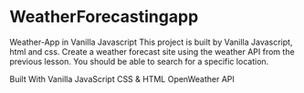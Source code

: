 # WeatherForecastingapp
Weather-App in Vanilla Javascript
This project is built by Vanilla Javascript, html and css.
Create a weather forecast site using the weather API from the previous lesson. You should be able to search for a specific location.


Built With
Vanilla JavaScript
CSS & HTML
OpenWeather API
